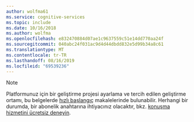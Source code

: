 ```yaml
---
author: wolfma61
ms.service: cognitive-services
ms.topic: include
ms.date: 10/16/2018
ms.author: wolfma
ms.openlocfilehash: e832470884d07ae1c9637559c51e14dd770aa24f
ms.sourcegitcommit: 040abc24f031ac9d4d44dbdd832e5d99b34a8c61
ms.translationtype: MT
ms.contentlocale: tr-TR
ms.lasthandoff: 08/16/2019
ms.locfileid: "69539236"
---
```

> [!NOTE]
> Platformunuz için bir geliştirme projesi ayarlama ve tercih edilen geliştirme ortamı, bu belgelerde [hızlı başlangıç](~/articles/cognitive-services/speech-service/quickstart-csharp-dotnet-windows.md) makalelerinde bulunabilir. Herhangi bir durumda, bir abonelik anahtarına ihtiyacınız olacaktır, bkz. [konuşma hizmetini ücretsiz deneyin](~/articles/cognitive-services/speech-service/get-started.md).
